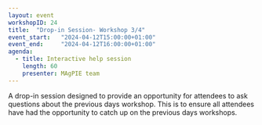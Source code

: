 ```yaml
---
layout: event
workshopID: 24
title:  "Drop-in Session- Workshop 3/4"
event_start:   "2024-04-12T15:00:00+01:00"
event_end:     "2024-04-12T16:00:00+01:00"
agenda:
  - title: Interactive help session
    length: 60
    presenter: MAgPIE team
---
```

A drop-in session designed to provide an opportunity for attendees to ask questions about the previous days workshop. This is to ensure all attendees have had the opportunity to catch up on the previous days workshops.